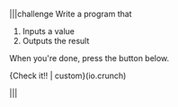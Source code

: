 |||challenge
Write a program that 

1. Inputs a value
1. Outputs the result

When you're done, press the button below.

{Check it!! | custom}(io.crunch)

|||

